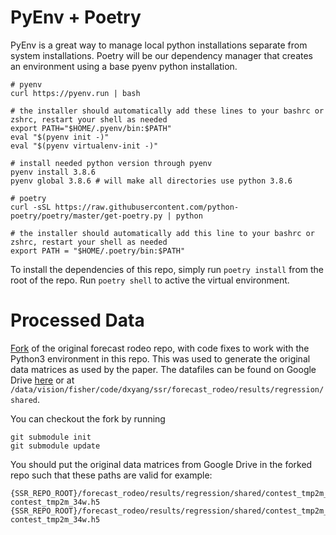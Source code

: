 # PyEnv + Poetry
PyEnv is a great way to manage local python installations separate from system installations. Poetry will be our dependency manager that creates an environment using a base pyenv python installation.

```
# pyenv
curl https://pyenv.run | bash

# the installer should automatically add these lines to your bashrc or zshrc, restart your shell as needed
export PATH="$HOME/.pyenv/bin:$PATH"
eval "$(pyenv init -)"
eval "$(pyenv virtualenv-init -)"

# install needed python version through pyenv
pyenv install 3.8.6
pyenv global 3.8.6 # will make all directories use python 3.8.6

# poetry
curl -sSL https://raw.githubusercontent.com/python-poetry/poetry/master/get-poetry.py | python

# the installer should automatically add this line to your bashrc or zshrc, restart your shell as needed
export PATH = "$HOME/.poetry/bin:$PATH"
```

To install the dependencies of this repo, simply run `poetry install` from the root of the repo. Run `poetry shell` to active the virtual environment.

# Processed Data
[Fork](https://github.com/dxyang/forecast_rodeo) of the original forecast rodeo repo, with code fixes to work with the Python3 environment in this repo. This was used to generate the original data matrices as used by the paper. The datafiles can be found on Google Drive [here](https://drive.google.com/drive/folders/1bFJ64Q_NlbKc1J1um-tQFmT1xEBBYWhV?usp=sharing) or at `/data/vision/fisher/code/dxyang/ssr/forecast_rodeo/results/regression/shared`.

You can checkout the fork by running
```
git submodule init
git submodule update
```

You should put the original data matrices from Google Drive in the forked repo such that these paths are valid for example:
```
{SSR_REPO_ROOT}/forecast_rodeo/results/regression/shared/contest_tmp2m_34w/lat_lon_date_data-contest_tmp2m_34w.h5
{SSR_REPO_ROOT}/forecast_rodeo/results/regression/shared/contest_tmp2m_34w/date_data-contest_tmp2m_34w.h5
```
